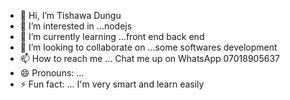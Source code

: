 - 👋 Hi, I’m Tishawa Dungu
- 👀 I’m interested in ...nodejs
- 🌱 I’m currently learning ...front end back end
- 💞️ I’m looking to collaborate on ...some softwares development 
- 📫 How to reach me ... Chat me up on WhatsApp 07018905637
- 😄 Pronouns: ...
- ⚡ Fun fact: ... I'm very smart and learn easily

<!---
Tishawa/Tishawa is a ✨ special ✨ repository because its `README.md` (this file) appears on your GitHub profile.
You can click the Preview link to take a look at your changes.
--->

